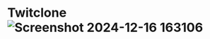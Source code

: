 # Twitclone![Screenshot 2024-12-16 163106](https://github.com/user-attachments/assets/b30fe6cc-7a11-435d-882f-9312160b9de6)
